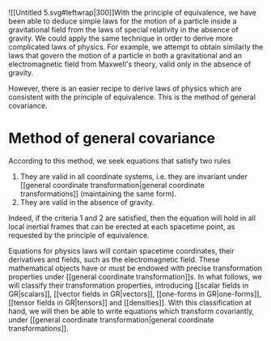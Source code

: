 ![[Untitled 5.svg#leftwrap|300]]With the principle of equivalence, we have been able to deduce simple laws for the motion of a particle inside a gravitational field from the laws of special relativity in the absence of gravity. We could apply the same technique in order to derive more complicated laws of physics. For example, we attempt to obtain similarly the laws that govern the motion of a particle in both a gravitational and an electromagnetic field from Maxwell's theory, valid only in the absence of gravity.

However, there is an easier recipe to derive laws of physics which are consistent with the principle of equivalence. This is the method of general covariance. 

# Method of general covariance
According to this method, we seek equations that satisfy two rules
1. They are valid in all coordinate systems, i.e. they are invariant under [[general coordinate transformation|general coordinate transformations]] (maintaining the same form).
2. They are valid in the absence of gravity.

Indeed, if the criteria 1 and 2 are satisfied, then the equation will hold in all local inertial frames that can be erected at each spacetime point, as requested by the principle of equivalence.

Equations for physics laws will contain spacetime coordinates, their derivatives and fields, such as the electromagnetic field. These mathematical objects have or must be endowed with precise transformation properties under [[general coordinate transformation]]s. In what follows, we will classify their transformation properties, introducing [[scalar fields in GR|scalars]], [[vector fields in GR|vectors]], [[one-forms in GR|one-forms]], [[tensor fields in GR|tensors]] and [[densities]]. With this classification at hand, we will then be able to write equations which transform covariantly, under [[general coordinate transformation|general coordinate transformations]].